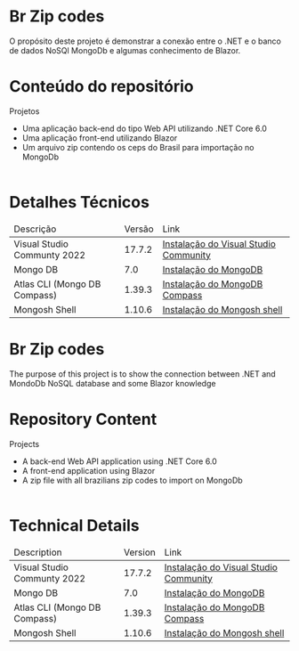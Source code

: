 # Br Zip codes
O propósito deste projeto é demonstrar a conexão entre o .NET e o banco de dados NoSQl MongoDb e algumas conhecimento de Blazor.
# Conteúdo do repositório
Projetos
     <ul>
      <li>Uma aplicação back-end do tipo Web API utilizando .NET Core 6.0</li>
      <li>Uma aplicação front-end utilizando Blazor</li>
      <li>Um arquivo zip contendo os ceps do Brasil para importação no MongoDb</li>    
     </ul>   

# Detalhes Técnicos
<table>
     <thead>
          <tr>
               <td>
                    Descrição
               </td>
               <td>
                    Versão
               </td>
               <td>Link
               </td>
          </tr>
     </thead>
     <tbody>
          <tr>
               <td>Visual Studio Communty 2022</td>
                <td>17.7.2</td>
                <td><a href='https://visualstudio.microsoft.com/vs/community/' target='_blank'>Instalação do Visual Studio 
                Community </a> </td>
          </tr>
          <tr>
               <td>Mongo DB</td>
                <td>7.0</td>
                <td><a href='https://www.mongodb.com/try/download/community' target='_blank'>Instalação do MongoDB </a> </td>
          </tr>
          <tr>
               <td>Atlas CLI (Mongo DB Compass)</td>
               <td>1.39.3</td>
               <td><a href='https://www.mongodb.com/try/download/compass' target='_blank'>Instalação do MongoDB Compass</a> 
               </td>
          </tr>
          <tr>
               <td>Mongosh Shell</td>
                <td>1.10.6</td>
                <td><a href='https://www.mongodb.com/docs/mongodb-shell/'target='_blank'>Instalação do Mongosh shell </a> 
          </td>
          </tr>
     </tbody>
</table>

# Br Zip codes
The purpose of this project is to show the connection between .NET and MondoDb NoSQL database and some Blazor knowledge  
# Repository Content
Projects
    <ul>
      <li> A back-end Web API application using .NET Core 6.0</li>
      <li> A front-end application using Blazor</li>
      <li>A zip file with all brazilians zip codes to import on MongoDb</li>    
     </ul>
    
# Technical Details
<table>
     <thead>
          <tr>
               <td>
                    Description
               </td>
               <td>
                    Version
               </td>
               <td>Link
               </td>
          </tr>
     </thead>
     <tbody>
          <tr>
               <td>Visual Studio Communty 2022</td>
                <td>17.7.2</td>
                <td><a href='https://visualstudio.microsoft.com/vs/community/' target='_blank'>Instalação do Visual Studio 
                Community </a> </td>
          </tr>
          <tr>
               <td>Mongo DB</td>
                <td>7.0</td>
                <td><a href='https://www.mongodb.com/try/download/community' target='_blank'>Instalação do MongoDB </a> </td>
          </tr>
          <tr>
               <td>Atlas CLI (Mongo DB Compass)</td>
               <td>1.39.3</td>
               <td><a href='https://www.mongodb.com/try/download/compass' target='_blank'>Instalação do MongoDB Compass</a> 
               </td>
          </tr>
          <tr>
               <td>Mongosh Shell</td>
                <td>1.10.6</td>
                <td><a href='https://www.mongodb.com/docs/mongodb-shell/'target='_blank'>Instalação do Mongosh shell </a> 
          </td>
          </tr>
     </tbody>
</table>
